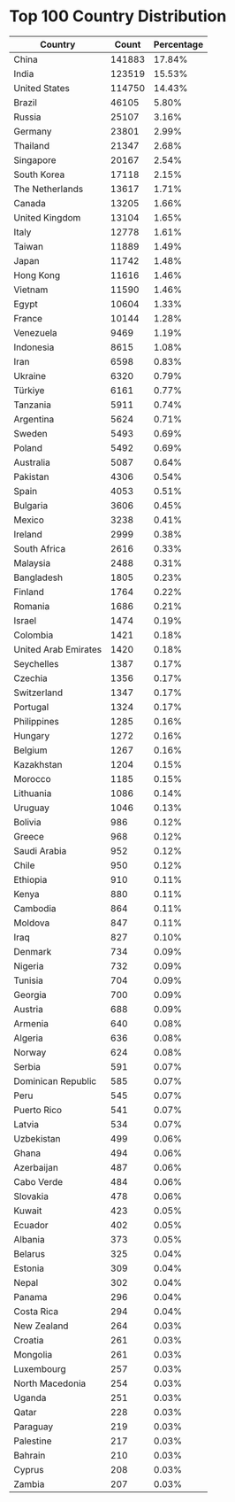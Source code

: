 # Top 100 Country Distribution
| Country | Count | Percentage |
|----|----|----|
| China | 141883 | 17.84% |
| India | 123519 | 15.53% |
| United States | 114750 | 14.43% |
| Brazil | 46105 | 5.80% |
| Russia | 25107 | 3.16% |
| Germany | 23801 | 2.99% |
| Thailand | 21347 | 2.68% |
| Singapore | 20167 | 2.54% |
| South Korea | 17118 | 2.15% |
| The Netherlands | 13617 | 1.71% |
| Canada | 13205 | 1.66% |
| United Kingdom | 13104 | 1.65% |
| Italy | 12778 | 1.61% |
| Taiwan | 11889 | 1.49% |
| Japan | 11742 | 1.48% |
| Hong Kong | 11616 | 1.46% |
| Vietnam | 11590 | 1.46% |
| Egypt | 10604 | 1.33% |
| France | 10144 | 1.28% |
| Venezuela | 9469 | 1.19% |
| Indonesia | 8615 | 1.08% |
| Iran | 6598 | 0.83% |
| Ukraine | 6320 | 0.79% |
| Türkiye | 6161 | 0.77% |
| Tanzania | 5911 | 0.74% |
| Argentina | 5624 | 0.71% |
| Sweden | 5493 | 0.69% |
| Poland | 5492 | 0.69% |
| Australia | 5087 | 0.64% |
| Pakistan | 4306 | 0.54% |
| Spain | 4053 | 0.51% |
| Bulgaria | 3606 | 0.45% |
| Mexico | 3238 | 0.41% |
| Ireland | 2999 | 0.38% |
| South Africa | 2616 | 0.33% |
| Malaysia | 2488 | 0.31% |
| Bangladesh | 1805 | 0.23% |
| Finland | 1764 | 0.22% |
| Romania | 1686 | 0.21% |
| Israel | 1474 | 0.19% |
| Colombia | 1421 | 0.18% |
| United Arab Emirates | 1420 | 0.18% |
| Seychelles | 1387 | 0.17% |
| Czechia | 1356 | 0.17% |
| Switzerland | 1347 | 0.17% |
| Portugal | 1324 | 0.17% |
| Philippines | 1285 | 0.16% |
| Hungary | 1272 | 0.16% |
| Belgium | 1267 | 0.16% |
| Kazakhstan | 1204 | 0.15% |
| Morocco | 1185 | 0.15% |
| Lithuania | 1086 | 0.14% |
| Uruguay | 1046 | 0.13% |
| Bolivia | 986 | 0.12% |
| Greece | 968 | 0.12% |
| Saudi Arabia | 952 | 0.12% |
| Chile | 950 | 0.12% |
| Ethiopia | 910 | 0.11% |
| Kenya | 880 | 0.11% |
| Cambodia | 864 | 0.11% |
| Moldova | 847 | 0.11% |
| Iraq | 827 | 0.10% |
| Denmark | 734 | 0.09% |
| Nigeria | 732 | 0.09% |
| Tunisia | 704 | 0.09% |
| Georgia | 700 | 0.09% |
| Austria | 688 | 0.09% |
| Armenia | 640 | 0.08% |
| Algeria | 636 | 0.08% |
| Norway | 624 | 0.08% |
| Serbia | 591 | 0.07% |
| Dominican Republic | 585 | 0.07% |
| Peru | 545 | 0.07% |
| Puerto Rico | 541 | 0.07% |
| Latvia | 534 | 0.07% |
| Uzbekistan | 499 | 0.06% |
| Ghana | 494 | 0.06% |
| Azerbaijan | 487 | 0.06% |
| Cabo Verde | 484 | 0.06% |
| Slovakia | 478 | 0.06% |
| Kuwait | 423 | 0.05% |
| Ecuador | 402 | 0.05% |
| Albania | 373 | 0.05% |
| Belarus | 325 | 0.04% |
| Estonia | 309 | 0.04% |
| Nepal | 302 | 0.04% |
| Panama | 296 | 0.04% |
| Costa Rica | 294 | 0.04% |
| New Zealand | 264 | 0.03% |
| Croatia | 261 | 0.03% |
| Mongolia | 261 | 0.03% |
| Luxembourg | 257 | 0.03% |
| North Macedonia | 254 | 0.03% |
| Uganda | 251 | 0.03% |
| Qatar | 228 | 0.03% |
| Paraguay | 219 | 0.03% |
| Palestine | 217 | 0.03% |
| Bahrain | 210 | 0.03% |
| Cyprus | 208 | 0.03% |
| Zambia | 207 | 0.03% |
